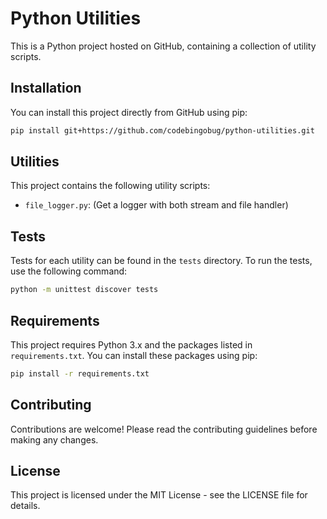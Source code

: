 # Python Utilities

This is a Python project hosted on GitHub, containing a collection of utility scripts.

## Installation

You can install this project directly from GitHub using pip:

```bash
pip install git+https://github.com/codebingobug/python-utilities.git
```

## Utilities

This project contains the following utility scripts:

- `file_logger.py`: (Get a logger with both stream and file handler)

## Tests

Tests for each utility can be found in the `tests` directory. To run the tests, use the following command:

```bash
python -m unittest discover tests
```

## Requirements

This project requires Python 3.x and the packages listed in `requirements.txt`. You can install these packages using
pip:

```bash
pip install -r requirements.txt
```

## Contributing

Contributions are welcome! Please read the contributing guidelines before making any changes.

## License

This project is licensed under the MIT License - see the LICENSE file for details.
